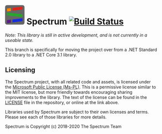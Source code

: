 # ![logo](Resources/Logo/Thumbnail.png) Spectrum [![Build Status](https://travis-ci.org/SpectrumLib/Spectrum.svg?branch=core3)](https://travis-ci.org/SpectrumLib/Spectrum/branches)

*Note: This library is still in active development, and is not currently in a useable state.*

This branch is specifically for moving the project over from a .NET Standard 2.0 library to a .NET Core 3.1 library.

## Licensing

The Spectrum project, with all related code and assets, is licensed under the [Microsoft Public License (Ms-PL)](https://opensource.org/licenses/MS-PL). This is a permissive license similar to the MIT license, but more friendly towards encouraging sharing improvements to the library. The text of the license can be found in the [LICENSE](./LICENSE) file in the repository, or online at the link above.

Libraries used by Spectrum are subject to their own licenses and terms. Please see each of those libraries for more details.

Spectrum is Copyright (c) 2018-2020 The Spectrum Team
